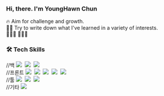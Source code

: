 ### Hi, there. I'm YoungHawn Chun

<p align="left">
  
  🔥 Aim for challenge and growth. <br>
  ✍🏻 Try to write down what I've learned in a variety of interests. <br>
  👩🏻‍💻 
  👩🏻‍🎓 

</p>

<h3 align="left">🛠 Tech Skills </h3>
<p align="left"> //백
  <img src="https://img.shields.io/badge/Java-512BD4?style=flat-square&logo=Java&logoColor=white"/></a>&nbsp 
  <img src="https://img.shields.io/badge/SpringBoot-A8B9CC?style=flat-square&logo=Spring Boot&logoColor=white"/></a>&nbsp 
  <img src="https://img.shields.io/badge/Nodejs-3766AB?style=flat-square&logo=Express&logoColor=white"/></a>&nbsp 
  <br> //프론트
  <img src="https://img.shields.io/badge/Javascript-ffb13b?style=flat-square&logo=JavaScript&logoColor=white"/></a>&nbsp 
  <img src="https://img.shields.io/badge/React-09D3AC?style=flat-square&logo=Create React App&logoColor=white"/></a>&nbsp 
  <img src="https://img.shields.io/badge/Mysql-4479A1?style=flat-square&logo=MySql&logoColor=white"/></a>&nbsp
  <img src="https://img.shields.io/badge/Markdown-41454A?style=flat-square&logo=Markdown&logoColor=white"/></a>&nbsp 
  <img src="https://img.shields.io/badge/Linux-FCC624?style=flat-square&logo=Linux&logoColor=white"/></a>&nbsp 
  <br> //툴
  <img src="https://img.shields.io/badge/aws-000000?style=flat-square&logo=amazon-aws&logoColor=white"/></a>&nbsp 
  <img src="https://img.shields.io/badge/Travis_ci-000000?style=flat-square&logo=CiviCRM&logoColor=white"/></a>&nbsp 
  <img src="https://img.shields.io/badge/NGINX-000000?style=flat-square&logo=NGINX&logoColor=white"/></a>&nbsp 
  <br> //기타
  <img src="https://img.shields.io/badge/Git-181717?style=flat-square&logo=Git&logoColor=white"/></a>&nbsp 
</p>
